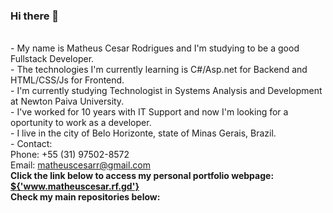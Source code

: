 ### Hi there 👋
<br>- My name is Matheus Cesar Rodrigues and I'm studying to be a good Fullstack Developer.
<br>- The technologies I'm currently learning is C#/Asp.net for Backend and HTML/CSS/Js for Frontend.
<br>- I'm currently studying Technologist in Systems Analysis and Development at Newton Paiva University.
<br>- I've worked for 10 years with IT Support and now I'm looking for a oportunity to work as a developer.
<br>- I live in the city of Belo Horizonte, state of Minas Gerais, Brazil.
<br>- Contact:
<br>Phone: +55 (31) 97502-8572
<br>Email: matheuscesarr@gmail.com
<br><b>Click the link below to access my personal portfolio webpage:
<br><a href="" target="_blank"> ${'www.matheuscesar.rf.gd'} </a>
<br>Check my main repositories below:
</b>
<!--
**matheuscesarr/matheuscesarr** is a ✨ _special_ ✨ repository because its `README.md` (this file) appears on your GitHub profile.

Here are some ideas to get you started:

- 🔭 I’m currently working on ...
- 🌱 I’m currently learning ...
- 👯 I’m looking to collaborate on ...
- 🤔 I’m looking for help with ...
- 💬 Ask me about ...
- 📫 How to reach me: ...
- 😄 Pronouns: ...
- ⚡ Fun fact: ...
-->
